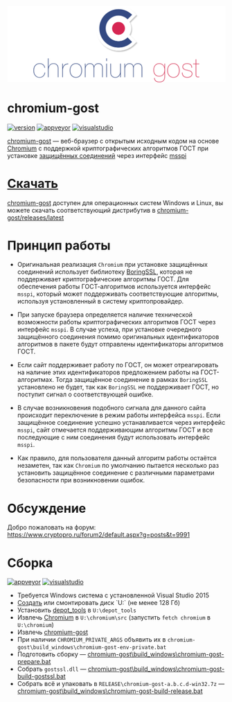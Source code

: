 <h3 align="center">
  <img src="extra/chromium-gost-header.png"/>
</h3>

# chromium-gost 

[![version](https://img.shields.io/github/release/deemru/chromium-gost.svg)](https://github.com/deemru/chromium-gost/releases/latest)
[![appveyor](https://img.shields.io/appveyor/ci/deemru/chromium-gost.svg?label=appveyor)](https://ci.appveyor.com/project/deemru/chromium-gost)
[![visualstudio](https://img.shields.io/vso/build/deem/2f245d40-b5be-4754-a914-1876f55cf9e7/4.svg?label=visualstudio)](https://deem.visualstudio.com/builder/_build/index?definitionId=4)

[chromium-gost](https://github.com/deemru/chromium-gost) — веб-браузер с открытым исходным кодом на основе [Chromium](https://ru.wikipedia.org/wiki/Chromium) с поддержкой криптографических алгоритмов ГОСТ при установке [защищённых соединений](https://ru.wikipedia.org/wiki/TLS) через интерфейс [msspi](https://github.com/deemru/msspi)

# [Скачать](https://github.com/deemru/chromium-gost/releases/latest)
[chromium-gost](https://github.com/deemru/chromium-gost) доступен для операционных систем Windows и Linux, вы можете скачать соответствующий дистрибутив в [chromium-gost/releases/latest](https://github.com/deemru/chromium-gost/releases/latest)

# Принцип работы

- Оригинальная реализация `Chromium` при установке защищённых соединений использует библиотеку [BoringSSL](https://boringssl.googlesource.com/boringssl), которая не поддерживает криптографические алгоритмы  ГОСТ. Для обеспечения работы ГОСТ-алгоритмов используется интерфейс `msspi`, который может поддерживать соответствующие алгоритмы, используя установленный в систему криптопровайдер.

- При запуске браузера определяется наличие технической возможности работы криптографических алгоритмов ГОСТ через интерфейс `msspi`. В случае успеха, при установке очередного защищённого соединения помимо оригинальных идентификаторов алгоритмов в пакете будут отправлены идентификаторы алгоритмов ГОСТ.

- Если сайт поддерживает работу по ГОСТ, он может отреагировать на наличие этих идентификаторов предложением работы на ГОСТ-алгоритмах. Тогда защищённое соединение в рамках `BoringSSL` установлено не будет, так как `BoringSSL` не поддерживает ГОСТ, но поступит сигнал о соответствующей ошибке.

- В случае возникновения подобного сигнала для данного сайта происходит переключение в режим работы интерфейса `msspi`. Если защищённое соединение успешно устанавливается через интерфейс `msspi`, сайт отмечается поддерживающим алгоритмы ГОСТ и все последующие с ним соединения будут использовать интерфейс `msspi`.

- Как правило, для пользователя данный алгоритм работы остаётся незаметен, так как `Chromium` по умолчанию пытается несколько раз установить защищённое соединение с различными параметрами безопасности при возникновении ошибок.

# Обсуждение

Добро пожаловать на форум: https://www.cryptopro.ru/forum2/default.aspx?g=posts&t=9991

# Сборка

[![appveyor](https://img.shields.io/appveyor/ci/deemru/chromium-gost.svg?label=appveyor)](https://ci.appveyor.com/project/deemru/chromium-gost)
[![visualstudio](https://img.shields.io/vso/build/deem/2f245d40-b5be-4754-a914-1876f55cf9e7/4.svg?label=visualstudio)](https://deem.visualstudio.com/builder/_build/index?definitionId=4)

- Требуется Windows система с установленной Visual Studio 2015
- [Создать](https://technet.microsoft.com/ru-ru/library/gg318052(v=ws.10).aspx) или смонтировать диск `U:` (не менее 128 Гб)
- Установить [depot_tools](https://chromium.googlesource.com/chromium/src/+/master/docs/windows_build_instructions.md) в `U:\depot_tools`
- Извлечь [Chromium](https://chromium.googlesource.com/chromium/src/+/master/docs/windows_build_instructions.md) в `U:\chromium\src` (запустить `fetch chromium` в `U:\chromium`)
- Извлечь [chromium-gost](https://github.com/deemru/chromium-gost)
- При наличии `CHROMIUM_PRIVATE_ARGS` объявить их в `chromium-gost\build_windows\chromium-gost-env-private.bat` 
- Подготовить сборку — [chromium-gost\build_windows\chromium-gost-prepare.bat](https://github.com/deemru/chromium-gost/blob/master/build_windows/chromium-gost-prepare.bat)
- Собрать `gostssl.dll` — [chromium-gost\build_windows\chromium-gost-build-gostssl.bat](https://github.com/deemru/chromium-gost/blob/master/build_windows/chromium-gost-build-gostssl.bat)
- Собрать всё и упаковать в `RELEASE\chromium-gost-a.b.c.d-win32.7z` — [chromium-gost\build_windows\chromium-gost-build-release.bat](https://github.com/deemru/chromium-gost/blob/master/build_windows/chromium-gost-build-release.bat)

